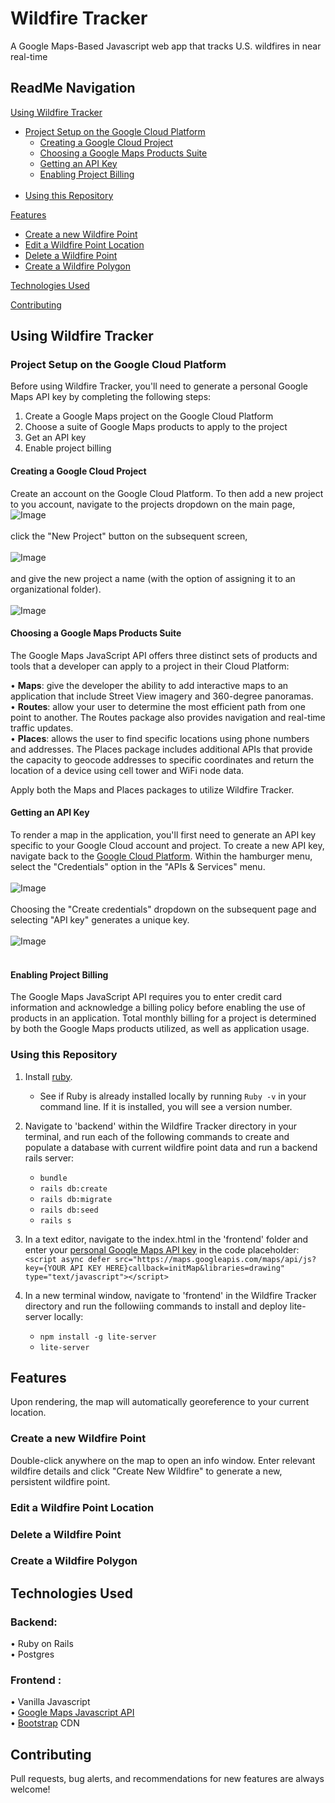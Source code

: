 # Wildfire Tracker
A Google Maps-Based Javascript web app that tracks U.S. wildfires in near real-time

## ReadMe Navigation
[Using Wildfire Tracker](#using-wildfire-tracker)</br>
   - [Project Setup on the Google Cloud Platform](#project-setup-on-the-google-cloud-platform)</br>
      - [Creating a Google Cloud Project](#creating-a-google-cloud-project)</br>
      - [Choosing a Google Maps Products Suite](#choosing-a-google-maps-products-suite)</br>
      - [Getting an API Key](#getting-an-api-key)</br>
      - [Enabling Project Billing](#enabling-project-billing)</br>
      </br>
   - [Using this Repository](#using-this-repository)</br>

[Features](#features)</br>
   - [Create a new Wildfire Point](#create-a-new-wildfire-point)</br>
   - [Edit a Wildfire Point Location](#edit-a-wildfire-point-location)</br>
   - [Delete a Wildfire Point](#delete-a-wildfire-point)</br>
   - [Create a Wildfire Polygon](#create-a-wildfire-polygon)

[Technologies Used](#technologies-used)</br>

[Contributing](#contributing)


## Using Wildfire Tracker

### Project Setup on the Google Cloud Platform
Before using Wildfire Tracker, you'll need to generate a personal Google Maps API key by completing the following steps:
1. Create a Google Maps project on the Google Cloud Platform
2. Choose a suite of Google Maps products to apply to the project
3. Get an API key
4. Enable project billing

#### Creating a Google Cloud Project
Create an account on the Google Cloud Platform. To then add a new project to you account, navigate to the projects dropdown on the main page, </br>
![Image](https://github.com/lukemenard/Wildfire-Tracker/blob/master/Wildfire-Tracker/Assets/Images/Image1.png) </br>
</br>
click the "New Project" button on the subsequent screen, </br>
</br>
![Image](https://github.com/lukemenard/Wildfire-Tracker/blob/master/Wildfire-Tracker/Assets/Images/Image2.png) </br>
</br>
and give the new project a name (with the option of assigning it to an organizational folder). </br>
</br>
![Image](https://github.com/lukemenard/Wildfire-Tracker/blob/master/Wildfire-Tracker/Assets/Images/Image3.png) </br>

#### Choosing a Google Maps Products Suite
The Google Maps JavaScript API offers three distinct sets of products and tools that a developer can apply to a project in their Cloud Platform:

  • **Maps**: give the developer the ability to add interactive maps to an application that include Street View imagery and 360-degree panoramas.</br>
  • **Routes**: allow your user to determine the most efficient path from one point to another. The Routes package also provides navigation and real-time traffic updates.</br>
  • **Places**: allows the user to find specific locations using phone numbers and addresses. The Places package includes additional APIs that provide the capacity to geocode addresses to specific coordinates and return the location of a device using cell tower and WiFi node data.</br>

Apply both the Maps and Places packages to utilize Wildfire Tracker.

#### Getting an API Key
To render a map in the application, you'll first need to generate an API key specific to your Google Cloud account and project. To create a new API key, navigate back to the [Google Cloud Platform](https://cloud.google.com/console/google/maps-apis/overview). Within the hamburger menu, select the "Credentials" option in the "APIs & Services" menu.</br>
</br>
![Image](https://github.com/lukemenard/Wildfire-Tracker/blob/master/Wildfire-Tracker/Assets/Images/Image4.png)</br>
</br>
Choosing the "Create credentials" dropdown on the subsequent page and selecting "API key" generates a unique key.</br>
</br>
![Image](https://github.com/lukemenard/Wildfire-Tracker/blob/master/Wildfire-Tracker/Assets/Images/Image5.png)</br>
</br>

#### Enabling Project Billing
The Google Maps JavaScript API requires you to enter credit card information and acknowledge a billing policy before enabling the use of products in an application. Total monthly billing for a project is determined by both the Google Maps products utilized, as well as application usage.

### Using this Repository
1. Install [ruby](https://www.ruby-lang.org/en/documentation/installation/). 
   - See if Ruby is already installed locally by running `Ruby -v` in your command line. If it is installed, you will see a version number.

2. Navigate to 'backend' within the Wildfire Tracker directory in your terminal, and run each of the following commands to create and populate a database with current wildfire point data and run a backend rails server:
   - `bundle`
   - `rails db:create`
   - `rails db:migrate`
   - `rails db:seed`
   - `rails s`
 
 3. In a text editor, navigate to the index.html in the 'frontend' folder and enter your [personal Google Maps API key](#getting-an-api-key) in the code placeholder:</br>
 ```<script async defer src="https://maps.googleapis.com/maps/api/js?key={YOUR API KEY HERE}callback=initMap&libraries=drawing" type="text/javascript"></script>```
 
 4. In a new terminal window, navigate to 'frontend' in the Wildfire Tracker directory and run the followiing commands to install and deploy lite-server locally:
    - `npm install -g lite-server`
    - `lite-server`

## Features
Upon rendering, the map will automatically georeference to your current location. </br>
### Create a new Wildfire Point
Double-click anywhere on the map to open an info window. Enter relevant wildfire details and click "Create New Wildfire" to generate a new, persistent wildfire point.</br>
### Edit a Wildfire Point Location

### Delete a Wildfire Point

### Create a Wildfire Polygon

## Technologies Used
  ### Backend:
   • Ruby on Rails</br>
   • Postgres

### Frontend :
   • Vanilla Javascript</br>
   • [Google Maps Javascript API](https://developers.google.com/maps/documentation/javascript/tutorial)</br>
   • [Bootstrap](https://getbootstrap.com/) CDN

## Contributing
Pull requests, bug alerts, and recommendations for new features are always welcome!
